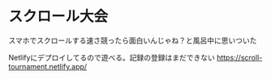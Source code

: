 # スクロール大会

スマホでスクロールする速さ競ったら面白いんじゃね？と風呂中に思いついた

Netlifyにデプロイしてるので遊べる。記録の登録はまだできない
https://scroll-tournament.netlify.app/
